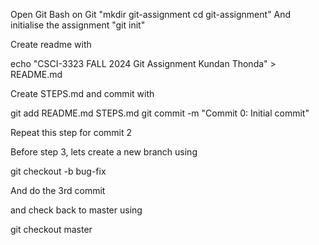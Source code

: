 Open Git Bash on Git 
"mkdir git-assignment
cd git-assignment"
And initialise the assignment
"git init"

Create readme with

echo "CSCI-3323 FALL 2024
Git Assignment
Kundan Thonda" > README.md

Create STEPS.md and commit with

git add README.md STEPS.md
git commit -m "Commit 0: Initial commit"

Repeat this step for commit 2

Before step 3, lets create a new branch using

git checkout -b bug-fix

And do the 3rd commit 

and check back to master using 

git checkout master

